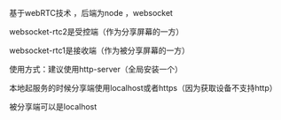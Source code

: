 基于webRTC技术 ，后端为node ，websocket

websocket-rtc2是受控端（作为分享屏幕的一方）

websocket-rtc1是接收端（作为被分享屏幕的一方）



使用方式：建议使用http-server（全局安装一个）

本地起服务的时候分享端使用localhost或者https（因为获取设备不支持http）

被分享端可以是localhost